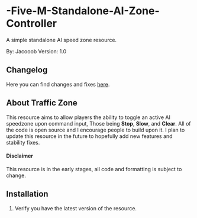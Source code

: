 # -Five-M-Standalone-AI-Zone-Controller
A simple standalone AI speed zone resource.

By: Jacooob Version: 1.0

## Changelog
Here you can find changes and fixes [here](CHANGELOG.md).

## About Traffic Zone
This resource aims to allow players the ability to toggle an active AI speedzone upon command input, Those being **Stop**, **Slow**, and **Clear**. All of the code is open source and I encourage people to build upon it. I plan to update this resource in the future to hopefully add new features and stability fixes.

#### Disclaimer
This resource is in the early stages, all code and formatting is subject to change.

## Installation
1. Verify you have the latest version of the resource.

